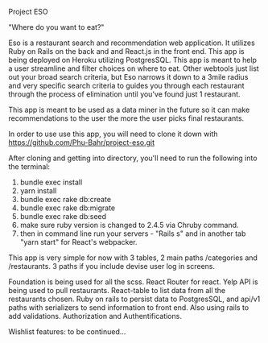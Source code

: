 Project ESO

"Where do you want to eat?"

Eso is a restaurant search and recommendation web application. It utilizes Ruby on Rails on the back and and React.js in the front end. This app is being deployed on Heroku utilizing PostgresSQL.  This app is meant to help a user streamline and filter choices on where to eat. Other webtools just list out your broad search criteria, but Eso narrows it down to a 3mile radius and very specific search criteria to guides you through each restaurant through the process of elimination until you've found just 1 restaurant.

This app is meant to be used as a data miner in the future so it can make recommendations to the user the more the user picks final restaurants.

In order to use use this app, you will need to clone it down with https://github.com/Phu-Bahr/project-eso.git

After cloning and getting into directory, you'll need to run the following into the terminal:
1. bundle exec install
2. yarn install
3. bundle exec rake db:create
4. bundle exec rake db:migrate
5. bundle exec rake db:seed
6. make sure ruby version is changed to 2.4.5 via Chruby command.
7. then in command line run your servers - "Rails s" and in another tab "yarn start" for React's webpacker.

This app is very simple for now with 3 tables, 2 main paths /categories and /restaurants. 3 paths if you include devise user log in screens.

Foundation is being used for all the scss.
React Router for react.
Yelp API is being used to pull restaurants.
React-table to list data from all the restaurants chosen.
Ruby on rails to persist data to PostgresSQL, and api/v1 paths with serializers to send information to front end.
Also using rails to add validations. Authorization and Authentifications.


Wishlist features: to be continued...

